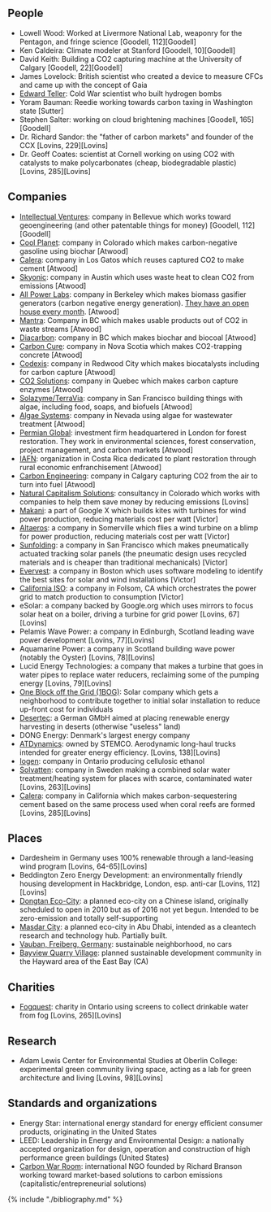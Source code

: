 ## People
* Lowell Wood: Worked at Livermore National Lab, weaponry for the Pentagon, and fringe science [Goodell, 112][Goodell]
* Ken Caldeira: Climate modeler at Stanford [Goodell, 10][Goodell]
* David Keith: Building a CO2 capturing machine at the University of Calgary [Goodell, 22][Goodell]
* James Lovelock: British scientist who created a device to measure CFCs and came up with the concept of Gaia
* [Edward Teller](https://en.wikipedia.org/wiki/Edward_Teller): Cold War scientist who built hydrogen bombs
* Yoram Bauman: Reedie working towards carbon taxing in Washington state [Sutter]
* Stephen Salter: working on cloud brightening machines [Goodell, 165][Goodell]
* Dr. Richard Sandor: the "father of carbon markets" and founder of the CCX [Lovins, 229][Lovins]
* Dr. Geoff Coates: scientist at Cornell working on using CO2 with catalysts to make polycarbonates (cheap, biodegradable plastic) [Lovins, 285][Lovins]

## Companies
* [Intellectual Ventures](http://www.intellectualventures.com/): company in Bellevue which works toward geoengineering (and other patentable things for money) [Goodell, 112][Goodell]
* [Cool Planet](http://www.coolplanet.com/): company in Colorado which makes carbon-negative gasoline using biochar [Atwood]
* [Calera](http://calera.com/): company in Los Gatos which reuses captured CO2 to make cement [Atwood]
* [Skyonic](http://skyonic.com/): company in Austin which uses waste heat to clean CO2 from emissions [Atwood]
* [All Power Labs](http://www.allpowerlabs.com/): company in Berkeley which makes biomass gasifier generators (carbon negative energy generation). [They have an open house every month](http://www.eventbrite.com/e/biomass-powered-open-house-registration-19019972249). [Atwood]
* [Mantra](http://mantraenergy.com/mantra-energy/technology/): Company in BC which makes usable products out of CO2 in waste streams [Atwood]
* [Diacarbon](http://www.diacarbon.com/bi): company in BC which makes biochar and biocoal [Atwood]
* [Carbon Cure](http://carboncure.com/): company in Nova Scotia which makes CO2-trapping concrete [Atwood]
* [Codexis](http://www.codexis.com/): company in Redwood City which makes biocatalysts including for carbon capture [Atwood]
* [CO2 Solutions](http://www.co2solutions.com/en): company in Quebec which makes carbon capture enzymes [Atwood]
* [Solazyme/TerraVia](http://solazyme.com/): company in San Francisco building things with algae, including food, soaps, and biofuels [Atwood]
* [Algae Systems](http://algaesystems.com/): company in Nevada using algae for wastewater treatment [Atwood]
* [Permian Global](http://permianglobal.com/en): investment firm headquartered in London for forest restoration. They work in environmental sciences, forest conservation, project management, and carbon markets [Atwood]
* [IAFN](http://www.analogforestry.org/): organization in Costa Rica dedicated to plant restoration through rural economic enfranchisement [Atwood]
* [Carbon Engineering](http://carbonengineering.com/): company in Calgary capturing CO2 from the air to turn into fuel [Atwood]
* [Natural Capitalism Solutions](http://natcapsolutions.org/): consultancy in Colorado which works with companies to help them save money by reducing emissions [Lovins]
* [Makani](http://www.google.com/makani/): a part of Google X which builds kites with turbines for wind power production, reducing materials cost per watt [Victor]
* [Altaeros](http://www.altaerosenergies.com/): a company in Somerville which flies a wind turbine on a blimp for power production, reducing materials cost per watt [Victor]
* [Sunfolding](http://www.sunfolding.com/): a company in San Francisco which makes pneumatically actuated tracking solar panels (the pneumatic design uses recycled materials and is cheaper than traditional mechanicals) [Victor]
* [Evervest](http://www.evervest.co/): a company in Boston which uses software modeling to identify the best sites for solar and wind installations [Victor]
* [California ISO](http://www.caiso.com/Pages/default.aspx): a company in Folsom, CA which orchestrates the power grid to match production to consumption [Victor]
* eSolar: a company backed by Google.org which uses mirrors to focus solar heat on a boiler, driving a turbine for grid power [Lovins, 67][Lovins]
* Pelamis Wave Power: a company in Edinburgh, Scotland leading wave power development [Lovins, 77][Lovins]
* Aquamarine Power: a company in Scotland building wave power (notably the Oyster) [Lovins, 78][Lovins]
* Lucid Energy Technologies: a company that makes a turbine that goes in water pipes to replace water reducers, reclaiming some of the pumping energy [Lovins, 79][Lovins]
* [One Block off the Grid (1BOG)](https://en.wikipedia.org/wiki/One_Block_Off_the_Grid): Solar company which gets a neighborhood to contribute together to initial solar installation to reduce up-front cost for individuals
* [Desertec](http://www.desertec.org/): a German GMbH aimed at placing renewable energy harvesting in deserts (otherwise "useless" land)
* DONG Energy: Denmark's largest energy company
* [ATDynamics](http://www.stemco.com/products/innovative-tire-mileage-solutions/aerodynamic-devices/): owned by STEMCO. Aerodynamic long-haul trucks intended for greater energy efficiency. [Lovins, 138][Lovins]
* [Iogen](http://www.iogen.ca/): company in Ontario producing cellulosic ethanol
* [Solvatten](http://www.solvatten.se/): company in Sweden making a combined solar water treatment/heating system for places with scarce, contaminated water [Lovins, 263][Lovins]
* [Calera](http://www.calera.com/): company in California which makes carbon-sequestering cement based on the same process used when coral reefs are formed [Lovins, 285][Lovins]

## Places
* Dardesheim in Germany uses 100% renewable through a land-leasing wind program [Lovins, 64-65][Lovins]
* Beddington Zero Energy Development: an environmentally friendly housing development in Hackbridge, London, esp. anti-car [Lovins, 112][Lovins]
* [Dongtan Eco-City](https://en.wikipedia.org/wiki/Dongtan): a planned eco-city on a Chinese island, originally scheduled to open in 2010 but as of 2016 not yet begun. Intended to be zero-emission and totally self-supporting
* [Masdar City](https://en.wikipedia.org/wiki/Masdar_City): a planned eco-city in Abu Dhabi, intended as a cleantech research and technology hub. Partially built.
* [Vauban, Freiberg, Germany](https://en.wikipedia.org/wiki/Vauban,_Freiburg): sustainable neighborhood, no cars
* [Bayview Quarry Village](http://www.bayviewvillage.us/about_us/index.html): planned sustainable development community in the Hayward area of the East Bay (CA)

## Charities
* [Fogquest](http://www.fogquest.org/): charity in Ontario using screens to collect drinkable water from fog [Lovins, 265][Lovins]

## Research
* Adam Lewis Center for Environmental Studies at Oberlin College: experimental green community living space, acting as a lab for green architecture and living [Lovins, 98][Lovins]

## Standards and organizations
* Energy Star: international energy standard for energy efficient consumer products, originating in the United States
* LEED: Leadership in Energy and Environmental Design: a nationally accepted organization for design, operation and construction of high performance green buildings (United States)
* [Carbon War Room](http://carbonwarroom.com/): international NGO founded by Richard Branson working toward market-based solutions to carbon emissions (capitalistic/entrepreneurial solutions)

{% include "./bibliography.md" %}
